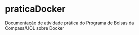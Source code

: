 # praticaDocker
Documentação de atividade prática do Programa de Bolsas da Compass/UOL sobre Docker
